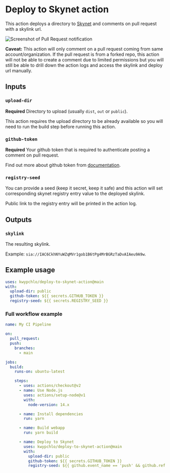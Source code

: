 # Deploy to Skynet action

This action deploys a directory to [Skynet](https://siasky.net) and comments on pull request with a skylink url.

![Screenshot of Pull Request notification](screenshot.png)

**Caveat:** This action will only comment on a pull request coming from same account/organization. If the pull request is from a forked repo, this action will not be able to create a comment due to limited permissions but you will still be able to drill down the action logs and access the skylink and deploy url manually.

## Inputs

### `upload-dir`

**Required** Directory to upload (usually `dist`, `out` or `public`).

This action requires the upload directory to be already available so you will need to run the build step before running this action.

### `github-token`

**Required** Your github token that is required to authenticate posting a comment on pull request.

Find out more about github token from [documentation](https://docs.github.com/en/free-pro-team@latest/actions/reference/authentication-in-a-workflow).

### `registry-seed`

You can provide a seed (keep it secret, keep it safe) and this action will set corresponding skynet registry entry value to the deployed skylink.

Public link to the registry entry will be printed in the action log.

## Outputs

### `skylink`

The resulting skylink.

Example: `sia://IAC6CkhNYuWZqMVr1gob1B6tPg4MrBGRzTaDvAIAeu9A9w`.

## Example usage

```yaml
uses: kwypchlo/deploy-to-skynet-action@main
with:
  upload-dir: public
  github-token: ${{ secrets.GITHUB_TOKEN }}
  registry-seed: ${{ secrets.REGISTRY_SEED }}
```

### Full workflow example

```yaml
name: My CI Pipeline

on:
  pull_request:
  push:
    branches:
      - main

jobs:
  build:
    runs-on: ubuntu-latest

    steps:
      - uses: actions/checkout@v2
      - name: Use Node.js
        uses: actions/setup-node@v1
        with:
          node-version: 14.x

      - name: Install dependencies
        run: yarn

      - name: Build webapp
        run: yarn build

      - name: Deploy to Skynet
        uses: kwypchlo/deploy-to-skynet-action@main
        with:
          upload-dir: public
          github-token: ${{ secrets.GITHUB_TOKEN }}
          registry-seed: ${{ github.event_name == 'push' && github.ref == 'refs/heads/main' && secrets.REGISTRY_SEED || '' }}
```
